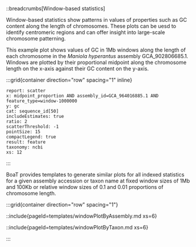::breadcrumbs[Window-based statistics]

Window-based statistics show patterns in values of properties such as GC content along the length of chromosomes. These plots can be uesd to identify centromeric regions and can offer insight into large-scale chromosome patterning.

This example plot shows values of GC in 1Mb windows along the length of each chromosome in the _Maniola hyperantus_ assembly GCA_902806685.1. Windows are plotted by their proportional midpoint along the chromosome length on the x-axis against their GC content on the y-axis.

:::grid{container direction="row" spacing="1" inline}

```report
report: scatter
x: midpoint_proportion AND assembly_id=GCA_964016885.1 AND feature_type=window-1000000
y: gc
cat: sequence_id[50]
includeEstimates: true
ratio: 2
scatterThreshold: -1
pointSize: 15
compactLegend: true
result: feature
taxonomy: ncbi
xs: 12
```

:::

BoaT provides templates to generate similar plots for all indexed statistics for a given assembly accession or taxon name at fixed window sizes of 1Mb and 100Kb or relative window sizes of 0.1 and 0.01 proportions of chromosome length.

:::grid{container direction="row" spacing="1"}

::include{pageId=templates/windowPlotByAssembly.md xs=6}

::include{pageId=templates/windowPlotByTaxon.md xs=6}

:::
